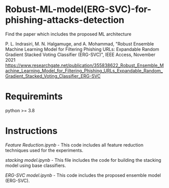 # Robust-ML-model(ERG-SVC)-for-phishing-attacks-detection

Find the paper which includes the proposed ML architecture

P. L. Indrasiri, M. N. Halgamuge, and A. Mohammad, "Robust Ensemble Machine Learning Model for Filtering Phishing URLs: Expandable Random Gradient Stacked Voting Classifier (ERG-SVC)", IEEE Access, November 2021
https://www.researchgate.net/publication/355838622_Robust_Ensemble_Machine_Learning_Model_for_Filtering_Phishing_URLs_Expandable_Random_Gradient_Stacked_Voting_Classifier_ERG-SVC


# Requiremints

python >= 3.8

# Instructions

*Feature Reduction.ipynb* - 
This code includes all feature reduction techniques used for the experiments.

*stacking model.ipynb* - 
This file includes the code for building the stacking model using base classifiers.

*ERG-SVC model.ipynb* - 
This code includes the proposed ensemble model (ERG-SVC).






